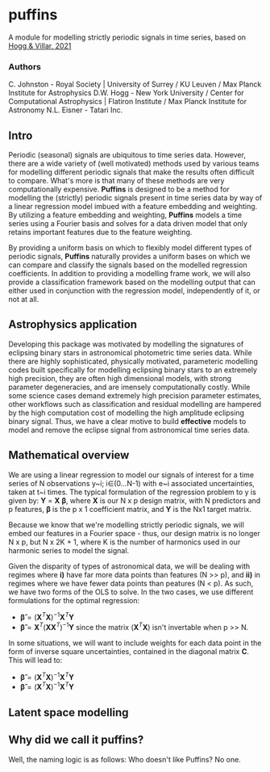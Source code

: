 # puffins
A module for modelling strictly periodic signals in time series, based on [Hogg & Villar, 2021](https://arxiv.org/abs/2101.07256)


### Authors
C. Johnston - Royal Society | University of Surrey / KU Leuven / Max Planck Institute for Astrophysics
D.W. Hogg - New York University / Center for Computational Astrophysics | Flatiron Institute / Max Planck Institute for Astronomy
N.L. Eisner - Tatari Inc.


## Intro
Periodic (seasonal) signals are ubiquitous to time series data. However, there are a wide variety of (well motivated) methods used by various teams for modelling different periodic signals that make the results often difficult to compare. What's more is that many of these methods are very computationally expensive. __Puffins__ is designed to be a method for modelling the (strictly) periodic signals present in time series data by way of a linear regression model imbued with a feature embedding and weighting. By utilizing a feature embedding and weighting, __Puffins__ models a time series using a Fourier basis and solves for a data driven model that only retains important features due to the feature weighting. 

By providing a uniform basis on which to flexibly model different types of periodic signals, __Puffins__ naturally provides a uniform bases on which we can compare and classify the signals based on the modelled regression coefficients. In addition to providing a modelling frame work, we will also provide a classification framework based on the modelling output that can either used in conjunction with the regression model, independently of it, or not at all.


## Astrophysics application
Developing this package was motivated by modelling the signatures of eclipsing binary stars in astronomical photometric time series data. While there are highly sophisticated, physically motivated, parameteric modelling codes built specifically for modelling eclipsing binary stars to an extremely high precision, they are often high dimensional models, with strong parameter degeneracies, and are imensely computationally costly. While some science cases demand extremely high precision parameter estimates, other workflows such as classification and residual modelling are hampered by the high computation cost of modelling the high amplitude eclipsing binary signal. Thus, we have a clear motive to build __effective__ models to model and remove the eclipse signal from astronomical time series data.


## Mathematical overview
We are using a linear regression to model our signals of interest for a time series of N observations y~i; i$\in$(0...N-1) with e~i associated uncertainties, taken at t~i times. The typical formulation of the regression problem to y is given by:  __Y__ = __X__ __&beta;__, where __X__ is our N x p design matrix, with N predictors and p features, __&beta;__ is the p x 1 coefficient matrix, and __Y__ is the Nx1 target matrix.

Because we know that we're modelling strictly periodic signals, we will embed our features in a Fourier space - thus, our design matrix is no longer N x p, but N x 2K + 1, where K is the number of harmonics used in our harmonic series to model the signal.

Given the disparity of types of astronomical data, we will be dealing with regimes where __i)__ have far more data points than features (N >> p), and __ii)__ in regimes where we have fewer data points than peatures (N < p). As such, we have two forms of the OLS to solve. In the two cases, we use different formulations for the optimal regression:
 - $\mathbf{\hat{\beta}} = \left( \mathbf{X}^T \mathbf{X} \right)^{-1} \mathbf{X}^T \mathbf{Y}$
 - $\mathbf{\hat{\beta}} = \mathbf{X}^T \left( \mathbf{X} \mathbf{X}^T \right)^{-1} \mathbf{Y}$
since the matrix $\left( \mathbf{X}^T \mathbf{X} \right)$ isn't invertable when p >> N.
 
In some situations, we will want to include weights for each data point in the form of inverse square uncertainties, contained in the diagonal matrix __C__. This will lead to:
 - $\mathbf{\hat{\beta}} = \left( \mathbf{X}^T \mathbf{X} \right)^{-1} \mathbf{X}^T \mathbf{Y}$
 - $\mathbf{\hat{\beta}} = \left( \mathbf{X}^T \mathbf{X} \right)^{-1} \mathbf{X}^T \mathbf{Y}$

## Latent space modelling


## Why did we call it puffins?
Well, the naming logic is as follows: Who doesn't like Puffins? No one.